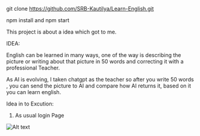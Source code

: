 git clone https://github.com/SRB-Kautilya/Learn-English.git

npm install and npm start 

This project is about a  idea which got to me.

IDEA:

English can be learned in many ways, one of the way is describing the picture  or writing about that picture in 50 words and correcting it with a professional Teacher.

As AI is evolving, I taken chatgpt as the teacher so after you write 50 words , you can send the picture to AI and compare how AI returns it, based on it  you can learn english.


Idea in to Excution:

1) As usual  login Page  

![Alt text](./assetts/Login.png)




